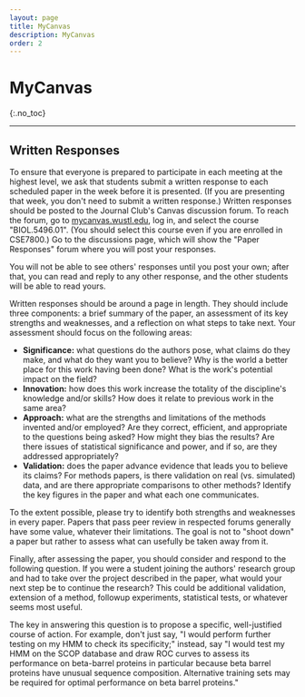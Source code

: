 ```yaml
---
layout: page
title: MyCanvas
description: MyCanvas
order: 2
---
```


# MyCanvas
{:.no_toc}

---

## Written Responses
To ensure that everyone is prepared to participate in each meeting at the highest level, we ask that students submit a written response to each scheduled paper in the week before it is presented. (If you are presenting that week, you don't need to submit a written response.) Written responses should be posted to the Journal Club's Canvas discussion forum. To reach the forum, go to [mycanvas.wustl.edu](mycanvas.wustl.edu), log in, and select the course "BIOL.5496.01". (You should select this course even if you are enrolled in CSE7800.) Go to the discussions page, which will show the "Paper Responses" forum where you will post your responses.

You will not be able to see others' responses until you post your own; after that, you can read and reply to any other response, and the other students will be able to read yours.

Written responses should be around a page in length. They should include three components: a brief summary of the paper, an assessment of its key strengths and weaknesses, and a reflection on what steps to take next. Your assessment should focus on the following areas:

- **Significance:** what questions do the authors pose, what claims do they make, and what do they want you to believe? Why is the world a better place for this work having been done? What is the work's potential impact on the field?
- **Innovation:** how does this work increase the totality of the discipline's knowledge and/or skills? How does it relate to previous work in the same area?
- **Approach:** what are the strengths and limitations of the methods invented and/or employed? Are they correct, efficient, and appropriate to the questions being asked? How might they bias the results? Are there issues of statistical significance and power, and if so, are they addressed appropriately?
- **Validation:** does the paper advance evidence that leads you to believe its claims? For methods papers, is there validation on real (vs. simulated) data, and are there appropriate comparisons to other methods? Identify the key figures in the paper and what each one communicates.

To the extent possible, please try to identify both strengths and weaknesses in every paper. Papers that pass peer review in respected forums generally have some value, whatever their limitations. The goal is not to "shoot down" a paper but rather to assess what can usefully be taken away from it.

Finally, after assessing the paper, you should consider and respond to the following question. If you were a student joining the authors' research group and had to take over the project described in the paper, what would your next step be to continue the research? This could be additional validation, extension of a method, followup experiments, statistical tests, or whatever seems most useful.

The key in answering this question is to propose a specific, well-justified course of action. For example, don't just say, "I would perform further testing on my HMM to check its specificity;" instead, say "I would test my HMM on the SCOP database and draw ROC curves to assess its performance on beta-barrel proteins in particular because beta barrel proteins have unusual sequence composition. Alternative training sets may be required for optimal performance on beta barrel proteins."

